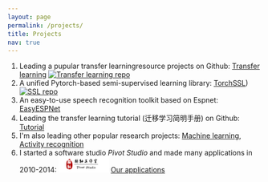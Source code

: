```yaml
---
layout: page
permalink: /projects/
title: Projects
nav: true
---
```


1. Leading a pupular transfer learningresource projects on Github: [Transfer learning](https://github/jindongwang/transferlearning) [![Transfer learning repo](https://img.shields.io/github/stars/jindongwang/transferlearning?style=social)](https://github/jindongwang/transferlearning)
2. A unified Pytorch-based semi-supervised learning library: [TorchSSL](https://github.com/TorchSSL/TorchSSL)) [![SSL repo](https://img.shields.io/github/stars/torchssl/torchssl?style=social)](https://github/stars/torchssl/torchssl)
3. An easy-to-use speech recognition toolkit based on Espnet: [EasyESPNet](https://github.com/jindongwang/EasyEspnet)
4. Leading the transfer learning tutorial (迁移学习简明手册) on Github:
                    [Tutorial](https://github.com/jindongwang/transferlearning-tutorial)
5. I'm also leading other popular research projects: [Machine learning](https://github.com/jindongwang/MachineLearning), [Activity recognition](https://github.com/jindongwang/activityrecognition)
6. I started a software studio *Pivot Studio* and made many applications in 2010-2014: <img src="assets/img/logo.png" width="100" /> [Our applications](https://v.youku.com/v_show/id_XNjI2Njg2MzAw.html?spm=a2hbt.13141534.1_2.d_1&scm=20140719.manual.114461.video_XNjI2Njg2MzAw)
